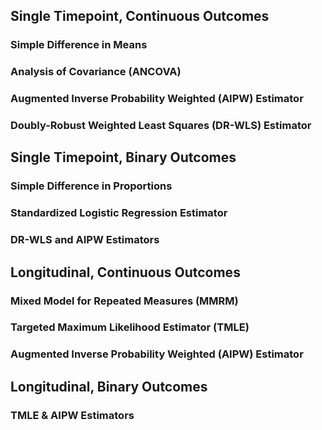 
## Single Timepoint, Continuous Outcomes

### Simple Difference in Means

### Analysis of Covariance (ANCOVA)

### Augmented Inverse Probability Weighted (AIPW) Estimator

### Doubly-Robust Weighted Least Squares (DR-WLS) Estimator




## Single Timepoint, Binary Outcomes

### Simple Difference in Proportions

### Standardized Logistic Regression Estimator

### DR-WLS and AIPW Estimators




## Longitudinal, Continuous Outcomes

### Mixed Model for Repeated Measures (MMRM)

### Targeted Maximum Likelihood Estimator (TMLE)

### Augmented Inverse Probability Weighted (AIPW) Estimator




## Longitudinal, Binary Outcomes

### TMLE & AIPW Estimators
